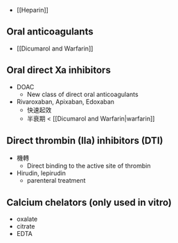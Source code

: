 - [[Heparin]]
## Oral anticoagulants
- [[Dicumarol and Warfarin]]
## Oral direct Xa inhibitors
- DOAC
	- New class of direct oral anticoagulants 
- Rivaroxaban, Apixaban, Edoxaban
	- 快速起效
	- 半衰期 < [[Dicumarol and Warfarin|warfarin]]  
## Direct thrombin (IIa) inhibitors (DTI)
- 機轉
	- Direct binding to the active site of thrombin
- Hirudin, lepirudin
	- parenteral treatment
## Calcium chelators (only used in vitro)
- oxalate
- citrate
- EDTA  
